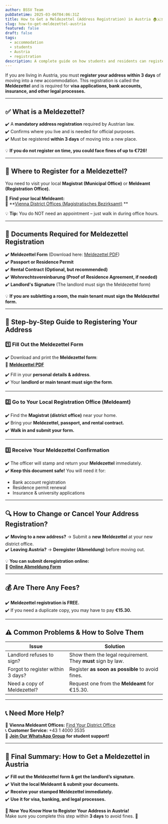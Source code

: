 ```yaml
---
author: BSSV Team
pubDatetime: 2025-03-06T04:06:31Z
title: How to Get a Meldezettel (Address Registration) in Austria 🏠🇦🇹
slug: how-to-get-meldezettel-austria
featured: false
draft: false
tags:
  - accommodation
  - students
  - Austria
  - registration
description: A complete guide on how students and residents can register their address in Austria (Meldezettel), including required documents, office locations, and common issues.
---
```


If you are living in Austria, you must **register your address within 3 days** of moving into a new accommodation. This registration is called the **Meldezettel** and is required for **visa applications, bank accounts, insurance, and other legal processes.**  

---

## ✅ **What is a Meldezettel?**  
✔️ A **mandatory address registration** required by Austrian law.  
✔️ Confirms where you live and is needed for official purposes.  
✔️ Must be registered **within 3 days** of moving into a new place.  

💡 **If you do not register on time, you could face fines of up to €726!**  

---

## 📌 **Where to Register for a Meldezettel?**  

You need to visit your local **Magistrat (Municipal Office)** or **Meldeamt (Registration Office).**  

📍 **Find your local Meldeamt:**  
🔗 **[Vienna District Offices (Magistratisches Bezirksamt)](https://www.wien.gv.at/verwaltung/meldeservice/) **  

💡 **Tip:** You do NOT need an appointment – just walk in during office hours.  

---

## 📝 **Documents Required for Meldezettel Registration**  

✔️ **Meldezettel Form** (Download here: [Meldezettel PDF](https://www.wien.gv.at/amtshelfer/dokumente/wohnsitz/meldezettel.pdf))  
✔️ **Passport or Residence Permit**  
✔️ **Rental Contract (Optional, but recommended)**  
✔️ **Wohnrechtsvereinbarung (Proof of Residence Agreement, if needed)**  
✔️ **Landlord's Signature** (The landlord must sign the Meldezettel form)  

💡 **If you are subletting a room, the main tenant must sign the Meldezettel form.**  

---

## 📌 **Step-by-Step Guide to Registering Your Address**  

### **1️⃣ Fill Out the Meldezettel Form**  
✔️ Download and print the **Meldezettel form**:  
🔗 **[Meldezettel PDF](https://www.wien.gv.at/amtshelfer/dokumente/wohnsitz/meldezettel.pdf)**  

✔️ Fill in your **personal details & address**.  
✔️ Your **landlord or main tenant must sign the form**.  

---

### **2️⃣ Go to Your Local Registration Office (Meldeamt)**  
✔️ Find the **Magistrat (district office)** near your home.  
✔️ Bring your **Meldezettel, passport, and rental contract.**  
✔️ **Walk in and submit your form.**  

---

### **3️⃣ Receive Your Meldezettel Confirmation**  
✔️ The officer will stamp and return your **Meldezettel** immediately.  
✔️ **Keep this document safe!** You will need it for:  
   - Bank account registration  
   - Residence permit renewal  
   - Insurance & university applications  

---

## 🔍 **How to Change or Cancel Your Address Registration?**  

✔️ **Moving to a new address?** → Submit a **new Meldezettel** at your new district office.  
✔️ **Leaving Austria?** → **Deregister (Abmeldung)** before moving out.  

💡 **You can submit deregistration online:**  
🔗 **[Online Abmeldung Form](https://www.wien.gv.at/verwaltung/meldeservice/abmeldung.html)**  

---

## 💰 **Are There Any Fees?**  
✔️ **Meldezettel registration is FREE.**  
✔️ If you need a duplicate copy, you may have to pay **€15.30.**  

---

## ⚠️ **Common Problems & How to Solve Them**  

| Issue  | Solution |
|--------|----------|
| Landlord refuses to sign?  | Show them the legal requirement. They **must** sign by law. |
| Forgot to register within 3 days?  | Register **as soon as possible** to avoid fines. |
| Need a copy of Meldezettel?  | Request one from the **Meldeamt** for €15.30. |

---

## 📞 **Need More Help?**  
📍 **Vienna Meldeamt Offices:** [Find Your District Office](https://www.wien.gv.at/verwaltung/meldeservice/)  
📞 **Customer Service:** +43 1 4000 3535  
📢 **[Join Our WhatsApp Group](https://chat.whatsapp.com/LmVZz7wgJAd8Y95HYY2reQ) for student support!**  

---

## 🔗 **Final Summary: How to Get a Meldezettel in Austria**  
✔️ **Fill out the Meldezettel form & get the landlord’s signature.**  
✔️ **Visit the local Meldeamt & submit your documents.**  
✔️ **Receive your stamped Meldezettel immediately.**  
✔️ **Use it for visa, banking, and legal processes.**  

🎉 **Now You Know How to Register Your Address in Austria!**  
Make sure you complete this step within **3 days** to avoid fines. 🚀  
